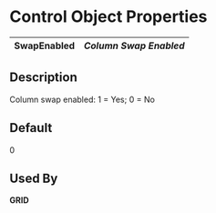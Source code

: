 # Control Object Properties

**SwapEnabled** |  **_Column Swap Enabled_**  
---|---  
  
## Description

Column swap enabled: 1 = Yes; 0 = No

## Default

0

## Used By

**GRID**
